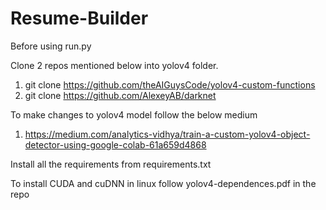 # Resume-Builder

Before using run.py

Clone 2 repos mentioned below into yolov4 folder.
1. git clone https://github.com/theAIGuysCode/yolov4-custom-functions
2. git clone https://github.com/AlexeyAB/darknet

To make changes to yolov4 model follow the below medium
1. https://medium.com/analytics-vidhya/train-a-custom-yolov4-object-detector-using-google-colab-61a659d4868

Install all the requirements from requirements.txt

To install CUDA and cuDNN in linux follow yolov4-dependences.pdf in the repo


